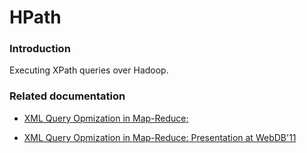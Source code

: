 # HPath

### Introduction

Executing XPath queries over Hadoop.

### Related documentation

* [XML Query Opmization in Map-Reduce;](http://www.inf.ufpr.br/carmem/ci087/artigos/xmlDistr/10.1.1.173.4074.pdf)

* [XML Query Opmization in Map-Reduce: Presentation at WebDB'11](//lambda.uta.edu/webdb11-talk.pdf)
